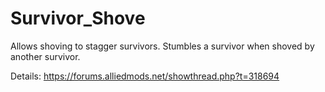 # Survivor_Shove
Allows shoving to stagger survivors. Stumbles a survivor when shoved by another survivor.

Details: https://forums.alliedmods.net/showthread.php?t=318694
